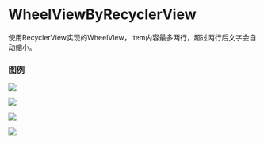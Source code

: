 # WheelViewByRecyclerView
使用RecyclerView实现的WheelView，Item内容最多两行，超过两行后文字会自动缩小。


### 图例

![](https://tinytongtong-1255688482.cos.ap-beijing.myqcloud.com/Nov-11-2019%2017-25-22.gif)

![](https://tinytongtong-1255688482.cos.ap-beijing.myqcloud.com/Nov-11-2019%2017-25-31.gif)

![](https://tinytongtong-1255688482.cos.ap-beijing.myqcloud.com/Nov-11-2019%2017-25-40.gif)

![](https://tinytongtong-1255688482.cos.ap-beijing.myqcloud.com/Nov-11-2019%2017-25-49.gif)